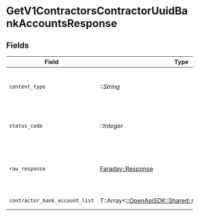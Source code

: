 # GetV1ContractorsContractorUuidBankAccountsResponse


## Fields

| Field                                                                                                 | Type                                                                                                  | Required                                                                                              | Description                                                                                           |
| ----------------------------------------------------------------------------------------------------- | ----------------------------------------------------------------------------------------------------- | ----------------------------------------------------------------------------------------------------- | ----------------------------------------------------------------------------------------------------- |
| `content_type`                                                                                        | *::String*                                                                                            | :heavy_check_mark:                                                                                    | HTTP response content type for this operation                                                         |
| `status_code`                                                                                         | *::Integer*                                                                                           | :heavy_check_mark:                                                                                    | HTTP response status code for this operation                                                          |
| `raw_response`                                                                                        | [Faraday::Response](https://www.rubydoc.info/gems/faraday/Faraday/Response)                           | :heavy_check_mark:                                                                                    | Raw HTTP response; suitable for custom response parsing                                               |
| `contractor_bank_account_list`                                                                        | T::Array<[::OpenApiSDK::Shared::ContractorBankAccount](../../models/shared/contractorbankaccount.md)> | :heavy_minus_sign:                                                                                    | Example response                                                                                      |
